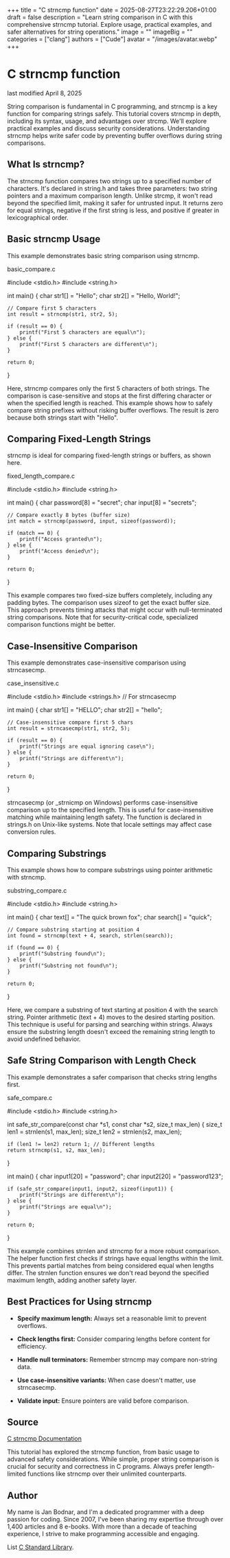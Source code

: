 +++
title = "C strncmp function"
date = 2025-08-27T23:22:29.206+01:00
draft = false
description = "Learn string comparison in C with this comprehensive strncmp tutorial. Explore usage, practical examples, and safer alternatives for string operations."
image = ""
imageBig = ""
categories = ["clang"]
authors = ["Cude"]
avatar = "/images/avatar.webp"
+++

# C strncmp function

last modified April 8, 2025

String comparison is fundamental in C programming, and strncmp is a
key function for comparing strings safely. This tutorial covers strncmp
in depth, including its syntax, usage, and advantages over strcmp.
We'll explore practical examples and discuss security considerations.
Understanding strncmp helps write safer code by preventing buffer
overflows during string comparisons.

## What Is strncmp?

The strncmp function compares two strings up to a specified number
of characters. It's declared in string.h and takes three parameters:
two string pointers and a maximum comparison length. Unlike strcmp,
it won't read beyond the specified limit, making it safer for untrusted input.
It returns zero for equal strings, negative if the first string is less, and
positive if greater in lexicographical order.

## Basic strncmp Usage

This example demonstrates basic string comparison using strncmp.

basic_compare.c
  

#include &lt;stdio.h&gt;
#include &lt;string.h&gt;

int main() {
    char str1[] = "Hello";
    char str2[] = "Hello, World!";
    
    // Compare first 5 characters
    int result = strncmp(str1, str2, 5);

    if (result == 0) {
        printf("First 5 characters are equal\n");
    } else {
        printf("First 5 characters are different\n");
    }

    return 0;
}

Here, strncmp compares only the first 5 characters of both strings.
The comparison is case-sensitive and stops at the first differing character or
when the specified length is reached. This example shows how to safely compare
string prefixes without risking buffer overflows. The result is zero because
both strings start with "Hello".

## Comparing Fixed-Length Strings

strncmp is ideal for comparing fixed-length strings or buffers, as
shown here.

fixed_length_compare.c
  

#include &lt;stdio.h&gt;
#include &lt;string.h&gt;

int main() {
    char password[8] = "secret";
    char input[8] = "secrets";
    
    // Compare exactly 8 bytes (buffer size)
    int match = strncmp(password, input, sizeof(password));

    if (match == 0) {
        printf("Access granted\n");
    } else {
        printf("Access denied\n");
    }

    return 0;
}

This example compares two fixed-size buffers completely, including any padding
bytes. The comparison uses sizeof to get the exact buffer size.
This approach prevents timing attacks that might occur with null-terminated
string comparisons. Note that for security-critical code, specialized comparison
functions might be better.

## Case-Insensitive Comparison

This example demonstrates case-insensitive comparison using strncasecmp.

case_insensitive.c
  

#include &lt;stdio.h&gt;
#include &lt;strings.h&gt; // For strncasecmp

int main() {
    char str1[] = "HELLO";
    char str2[] = "hello";
    
    // Case-insensitive compare first 5 chars
    int result = strncasecmp(str1, str2, 5);

    if (result == 0) {
        printf("Strings are equal ignoring case\n");
    } else {
        printf("Strings are different\n");
    }

    return 0;
}

strncasecmp (or _strnicmp on Windows) performs
case-insensitive comparison up to the specified length. This is useful for
case-insensitive matching while maintaining length safety. The function is
declared in strings.h on Unix-like systems. Note that locale
settings may affect case conversion rules.

## Comparing Substrings

This example shows how to compare substrings using pointer arithmetic with
strncmp.

substring_compare.c
  

#include &lt;stdio.h&gt;
#include &lt;string.h&gt;

int main() {
    char text[] = "The quick brown fox";
    char search[] = "quick";
    
    // Compare substring starting at position 4
    int found = strncmp(text + 4, search, strlen(search));

    if (found == 0) {
        printf("Substring found\n");
    } else {
        printf("Substring not found\n");
    }

    return 0;
}

Here, we compare a substring of text starting at position 4 with
the search string. Pointer arithmetic (text + 4) moves
to the desired starting position. This technique is useful for parsing and
searching within strings. Always ensure the substring length doesn't exceed the
remaining string length to avoid undefined behavior.

## Safe String Comparison with Length Check

This example demonstrates a safer comparison that checks string lengths first.

safe_compare.c
  

#include &lt;stdio.h&gt;
#include &lt;string.h&gt;

int safe_str_compare(const char *s1, const char *s2, size_t max_len) {
    size_t len1 = strnlen(s1, max_len);
    size_t len2 = strnlen(s2, max_len);
    
    if (len1 != len2) return 1; // Different lengths
    return strncmp(s1, s2, max_len);
}

int main() {
    char input1[20] = "password";
    char input2[20] = "password123";
    
    if (safe_str_compare(input1, input2, sizeof(input1)) {
        printf("Strings are different\n");
    } else {
        printf("Strings are equal\n");
    }

    return 0;
}

This example combines strnlen and strncmp for a more
robust comparison. The helper function first checks if strings have equal lengths
within the limit. This prevents partial matches from being considered equal when
lengths differ. The strnlen function ensures we don't read beyond
the specified maximum length, adding another safety layer.

## Best Practices for Using strncmp

- **Specify maximum length:** Always set a reasonable limit to prevent overflows.

- **Check lengths first:** Consider comparing lengths before content for efficiency.

- **Handle null terminators:** Remember strncmp may compare non-string data.

- **Use case-insensitive variants:** When case doesn't matter, use strncasecmp.

- **Validate input:** Ensure pointers are valid before comparison.

## Source

[C strncmp Documentation](https://en.cppreference.com/w/c/string/byte/strncmp)

This tutorial has explored the strncmp function, from basic usage to
advanced safety considerations. While simple, proper string comparison is crucial
for security and correctness in C programs. Always prefer length-limited functions
like strncmp over their unlimited counterparts.

## Author

My name is Jan Bodnar, and I'm a dedicated programmer with a deep passion for
coding. Since 2007, I've been sharing my expertise through over 1,400 articles
and 8 e-books. With more than a decade of teaching experience, I strive to make
programming accessible and engaging.

List [C Standard Library](/all/#clang-std).